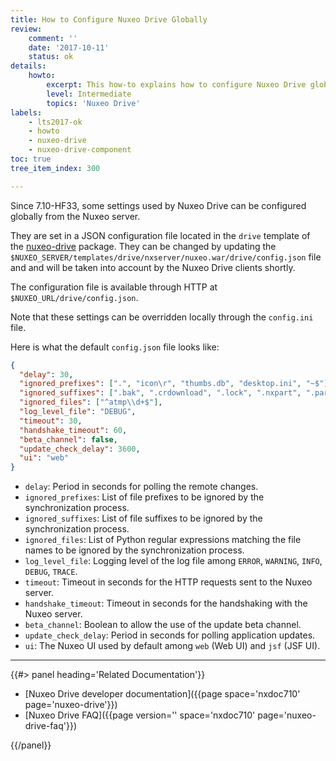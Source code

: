 ```yaml
---
title: How to Configure Nuxeo Drive Globally
review:
    comment: ''
    date: '2017-10-11'
    status: ok
details:
    howto:
        excerpt: This how-to explains how to configure Nuxeo Drive globally from the Nuxeo server.
        level: Intermediate
        topics: 'Nuxeo Drive'
labels:
    - lts2017-ok
    - howto
    - nuxeo-drive
    - nuxeo-drive-component
toc: true
tree_item_index: 300

---
```


Since 7.10-HF33, some settings used by Nuxeo Drive can be configured globally from the Nuxeo server.

They are set in a JSON configuration file located in the `drive` template of the [nuxeo-drive](https://connect.nuxeo.com/nuxeo/site/marketplace/package/nuxeo-drive) package.
They can be changed by updating the `$NUXEO_SERVER/templates/drive/nxserver/nuxeo.war/drive/config.json` file and and will be taken into account by the Nuxeo Drive clients shortly.

The configuration file is available through HTTP at `$NUXEO_URL/drive/config.json`.

Note that these settings can be overridden locally through the `config.ini` file.

Here is what the default `config.json` file looks like:

```json
{
  "delay": 30,
  "ignored_prefixes": [".", "icon\r", "thumbs.db", "desktop.ini", "~$"],
  "ignored_suffixes": [".bak", ".crdownload", ".lock", ".nxpart", ".part", ".partial", ".swp", ".tmp", "~", ".dwl", ".dwl2"],
  "ignored_files": ["^atmp\\d+$"],
  "log_level_file": "DEBUG",
  "timeout": 30,
  "handshake_timeout": 60,
  "beta_channel": false,
  "update_check_delay": 3600,
  "ui": "web"
}
```

- `delay`: Period in seconds for polling the remote changes.
- `ignored_prefixes`: List of file prefixes to be ignored by the synchronization process.
- `ignored_suffixes`: List of file suffixes to be ignored by the synchronization process.
- `ignored_files`: List of Python regular expressions matching the file names to be ignored by the synchronization process.
- `log_level_file`: Logging level of the log file among `ERROR`, `WARNING`, `INFO`, `DEBUG`, `TRACE`.
- `timeout`: Timeout in seconds for the HTTP requests sent to the Nuxeo server.
- `handshake_timeout`: Timeout in seconds for the handshaking with the Nuxeo server.
- `beta_channel`: Boolean to allow the use of the update beta channel.
- `update_check_delay`: Period in seconds for polling application updates.
- `ui`: The Nuxeo UI used by default among `web` (Web UI) and `jsf` (JSF UI).

* * *

<div class="row" data-equalizer data-equalize-on="medium">

<div class="column medium-6">
{{#> panel heading='Related Documentation'}}

- [Nuxeo Drive developer documentation]({{page space='nxdoc710' page='nuxeo-drive'}})
- [Nuxeo Drive FAQ]({{page version='' space='nxdoc710' page='nuxeo-drive-faq'}})

{{/panel}}
</div>

</div>
